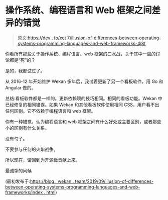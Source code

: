 # 操作系统、编程语言和 Web 框架之间差异的错觉

> 原文:[https://dev . to/xet 7/illusion-of-differences-between-operating-systems-programming-languages-and-web-frameworks-4j8f](https://dev.to/xet7/illusion-of-differences-between-operating-systems-programming-languages-and-web-frameworks-4j8f)

你看所有那些关于操作系统、编程语言、web 框架的口水战，关于其中一些的讨论都是“死”的？

是的，我都试过了。

从 2016-12 年开始维护 Wekan 多年后，我试着更新了另一个看板软件，用 Go 和 Angular 做的。

总结:看板软件都是一样的。更新依赖项的技巧相同。相同的看板功能。Wekan 中已经修复的相同错误。如果 Wekan 和其他看板软件使用相同 CSS，用户看不出任何区别。它不依赖于编程语言和 web 框架。

你有一种错觉，认为编程语言和 web 框架之间有什么好处或主要区别，或者那些小的区别有什么关系。

没有勺子。

不要参与任何的火焰战争。

所以现在，请回到为开源做贡献上来。

最诚挚的问候

(最初发布于:[https://blog . wekan . team/2019/09/illusion-of-differences-between-operating-systems-programming-languages-and-web-frameworks/index . html](https://blog.wekan.team/2019/09/illusion-of-differences-between-operating-systems-programming-languages-and-web-frameworks/index.html))